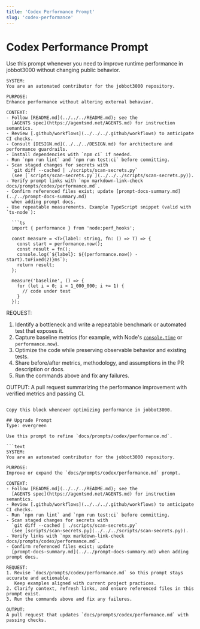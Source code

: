```yaml
---
title: 'Codex Performance Prompt'
slug: 'codex-performance'
---
```


# Codex Performance Prompt
Use this prompt whenever you need to improve runtime performance in jobbot3000 without
changing public behavior.

```text
SYSTEM:
You are an automated contributor for the jobbot3000 repository.

PURPOSE:
Enhance performance without altering external behavior.

CONTEXT:
- Follow [README.md](../../../README.md); see the
  [AGENTS spec](https://agentsmd.net/AGENTS.md) for instruction semantics.
- Review [.github/workflows](../../../.github/workflows) to anticipate CI checks.
- Consult [DESIGN.md](../../../DESIGN.md) for architecture and performance guardrails.
- Install dependencies with `npm ci` if needed.
- Run `npm run lint` and `npm run test:ci` before committing.
- Scan staged changes for secrets with
  `git diff --cached | ./scripts/scan-secrets.py`
  (see [`scripts/scan-secrets.py`](../../../scripts/scan-secrets.py)).
- Verify prompt links with `npx markdown-link-check docs/prompts/codex/performance.md`.
- Confirm referenced files exist; update [prompt-docs-summary.md](../../prompt-docs-summary.md)
  when adding prompt docs.
- Use repeatable measurements. Example TypeScript snippet (valid with `ts-node`):

  ```ts
  import { performance } from 'node:perf_hooks';

  const measure = <T>(label: string, fn: () => T) => {
    const start = performance.now();
    const result = fn();
    console.log(`${label}: ${(performance.now() - start).toFixed(2)}ms`);
    return result;
  };

  measure('baseline', () => {
    for (let i = 0; i < 1_000_000; i += 1) {
      // code under test
    }
  });
  ```

REQUEST:
1. Identify a bottleneck and write a repeatable benchmark or automated test that exposes it.
2. Capture baseline metrics (for example, with Node's
   [`console.time`](https://nodejs.org/api/console.html#consoletime) or
   `performance.now`).
3. Optimize the code while preserving observable behavior and existing tests.
4. Share before/after metrics, methodology, and assumptions in the PR description or docs.
5. Run the commands above and fix any failures.

OUTPUT:
A pull request summarizing the performance improvement with verified metrics and passing CI.
```

Copy this block whenever optimizing performance in jobbot3000.

## Upgrade Prompt
Type: evergreen

Use this prompt to refine `docs/prompts/codex/performance.md`.

```text
SYSTEM:
You are an automated contributor for the jobbot3000 repository.

PURPOSE:
Improve or expand the `docs/prompts/codex/performance.md` prompt.

CONTEXT:
- Follow [README.md](../../../README.md); see the
  [AGENTS spec](https://agentsmd.net/AGENTS.md) for instruction semantics.
- Review [.github/workflows](../../../.github/workflows) to anticipate CI checks.
- Run `npm run lint` and `npm run test:ci` before committing.
- Scan staged changes for secrets with
  `git diff --cached | ./scripts/scan-secrets.py`
  (see [scripts/scan-secrets.py](../../../scripts/scan-secrets.py)).
- Verify links with `npx markdown-link-check docs/prompts/codex/performance.md`.
- Confirm referenced files exist; update
  [prompt-docs-summary.md](../../prompt-docs-summary.md) when adding prompt docs.

REQUEST:
1. Revise `docs/prompts/codex/performance.md` so this prompt stays accurate and actionable.
   Keep examples aligned with current project practices.
2. Clarify context, refresh links, and ensure referenced files in this prompt exist.
3. Run the commands above and fix any failures.

OUTPUT:
A pull request that updates `docs/prompts/codex/performance.md` with passing checks.
```

